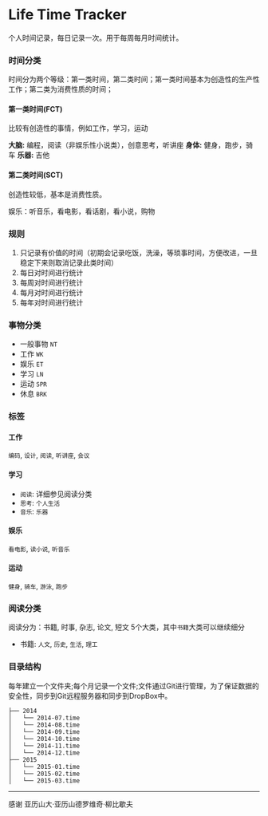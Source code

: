 Life Time Tracker
=====================

个人时间记录，每日记录一次。用于每周每月时间统计。

### 时间分类

时间分为两个等级：第一类时间，第二类时间；第一类时间基本为创造性的生产性工作；第二类为消费性质的时间；

#### 第一类时间(FCT)

比较有创造性的事情，例如工作，学习，运动

**大脑:** 编程，阅读（非娱乐性小说类），创意思考，听讲座
**身体:** 健身，跑步，骑车
**乐器:** 吉他

#### 第二类时间(SCT)

创造性较低，基本是消费性质。

娱乐：听音乐，看电影，看话剧，看小说，购物

### 规则

1. 只记录有价值的时间（初期会记录吃饭，洗澡，等琐事时间，方便改进，一旦稳定下来则取消记录此类时间）
2. 每日对时间进行统计
3. 每周对时间进行统计
4. 每月对时间进行统计
5. 每年对时间进行统计


### 事物分类

- 一般事物 `NT`
- 工作 `WK`
- 娱乐 `ET`
- 学习 `LN`
- 运动 `SPR`
- 休息 `BRK`

### 标签


#### 工作

`编码`, `设计`, `阅读`, `听讲座`, `会议`

#### 学习

- `阅读`: 详细参见阅读分类
- `思考`: `个人生活`
- `音乐`: `乐器`

#### 娱乐

`看电影`, `读小说`, `听音乐`

#### 运动

`健身`, `骑车`, `游泳`, `跑步`


### 阅读分类

阅读分为：书籍, 时事, 杂志, 论文, 短文 5个大类，其中`书籍`大类可以继续细分

- 书籍: `人文`, `历史`, `生活`, `理工`



### 目录结构

每年建立一个文件夹;每个月记录一个文件;文件通过Git进行管理，为了保证数据的安全性，同步到Git远程服务器和同步到DropBox中。


```
├── 2014
│   └── 2014-07.time
│   └── 2014-08.time
│   └── 2014-09.time
│   └── 2014-10.time
│   └── 2014-11.time
│   └── 2014-12.time
├── 2015
│   └── 2015-01.time
│   └── 2015-02.time
│   └── 2015-03.time
```

-------------------------------------
感谢 亚历山大·亚历山德罗维奇·柳比歇夫
